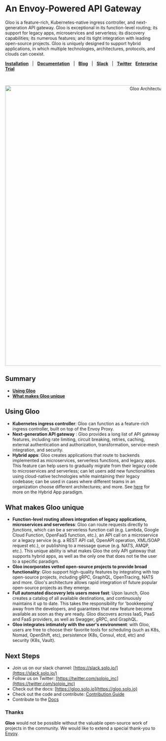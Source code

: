 
<h1>
  An Envoy-Powered API Gateway
</h1>

Gloo is a feature-rich, Kubernetes-native ingress controller, and next-generation API gateway. Gloo is exceptional in its function-level routing; its support for legacy apps, microservices and serverless; its discovery capabilities; its numerous features; and its tight integration with leading open-source projects. Gloo is uniquely designed to support hybrid applications, in which multiple technologies, architectures, protocols, and clouds can coexist. 


[**Installation**](https://gloo.solo.io/installation/) &nbsp; |
&nbsp; [**Documentation**](https://gloo.solo.io) &nbsp; |
&nbsp; [**Blog**](https://medium.com/solo-io/announcing-gloo-the-function-gateway-3f0860ef6600) &nbsp; |
&nbsp; [**Slack**](https://slack.solo.io) &nbsp; |
&nbsp; [**Twitter**](https://twitter.com/soloio_inc)
&nbsp; [**Enterprise Trial**](https://www.solo.io/glooe)

<BR><center><img src="https://gloo.solo.io/introduction/gloo_diagram.png" alt="Gloo Architecture" width="906"></center>

## Summary

- [**Using Gloo**](#using-gloo)
- [**What makes Gloo unique**](#what-makes-gloo-unique)


## Using Gloo
- **Kubernetes ingress controller**: Gloo can function as a feature-rich ingress controller, built on top of the Envoy Proxy. 
- **Next-generation API gateway** : Gloo provides a long list of API gateway features, including rate limiting, circuit breaking, retries, caching, external authentication and authorization, transformation, service-mesh integration, and security. 
- **Hybrid apps**: Gloo creates applications that route to backends implemented as microservices, serverless functions, and legacy apps. This feature can help users to gradually migrate from their legacy code to microservices and serverless; can let users add new functionalities using cloud-native technologies while maintaining their legacy codebase; can be used in cases where different teams in an organization choose different architectures; and more. See [here](https://www.solo.io/hybrid-app) for more on the Hybrid App paradigm. 


## What makes Gloo unique
- **Function-level routing allows integration of legacy applications, microservices and serverless**: Gloo can route requests directly to _functions_, which can be a serverless function call (e.g. Lambda, Google Cloud Function, OpenFaaS function, etc.), an API call on a microservice or a legacy service (e.g. a REST API call, OpenAPI operation, XML/SOAP request etc.), or publishing to a message queue (e.g. NATS, AMQP, etc.). This unique ability is what makes Gloo the only API gateway that supports hybrid apps, as well as the only one that does not tie the user to a specific paradigm. 
- **Gloo incorporates vetted open-source projects to provide broad functionality**: Gloo support high-quality features by integrating with top open-source projects, including gRPC, GraphQL, OpenTracing, NATS and more. Gloo's architecture allows rapid integration of future popular open-source projects as they emerge. 
- **Full automated discovery lets users move fast**: Upon launch, Gloo creates a catalog of all available destinations, and continuously maintains it up to date. This takes the responsibility for 'bookkeeping' away from the developers, and guarantees that new feature become available as soon as they are ready. Gloo discovers across IaaS, PaaS and FaaS providers, as well as Swagger, gRPC, and GraphQL. 
- **Gloo integrates intimately with the user's environment**: with Gloo, users are free to choose their favorite tools for scheduling (such as K8s, Nomad, OpenShift, etc), persistence (K8s, Consul, etcd, etc) and security (K8s, Vault). 


## Next Steps
- Join us on our slack channel: [https://slack.solo.io/](https://slack.solo.io/)
- Follow us on Twitter: [https://twitter.com/soloio_inc](https://twitter.com/soloio_inc)
- Check out the docs: [https://gloo.solo.io](https://gloo.solo.io)
- Check out the code and contribute: [Contribution Guide](CONTRIBUTING.md)
- Contribute to the [Docs](https://github.com/solo-io/solo-docs)

### Thanks

**Gloo** would not be possible without the valuable open-source work of projects in the community. We would like to extend a special thank-you to [Envoy](https://www.envoyproxy.io).


